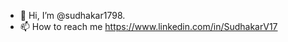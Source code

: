 - 👋 Hi, I’m @sudhakar1798.
- 📫 How to reach me https://www.linkedin.com/in/SudhakarV17

<!---
sudhakar1798/sudhakar1798 is a ✨ special ✨ repository because its `README.md` (this file) appears on your GitHub profile.
You can click the Preview link to take a look at your changes.
--->
